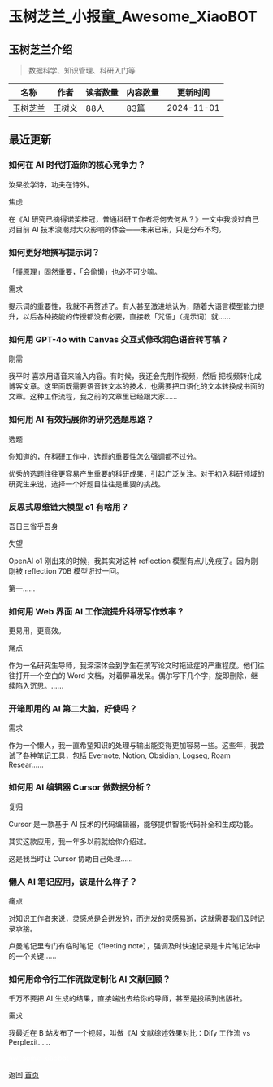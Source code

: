 # 玉树芝兰_小报童_Awesome_XiaoBOT

## 玉树芝兰介绍
> 数据科学、知识管理、科研入门等  
  


|名称|作者|读者数量|内容数量|更新时间|
|---|---|---|---|---|
|[玉树芝兰](https://xiaobot.net/p/yushuzhilan?refer=0b133df9-27dc-423b-8101-639049001c13)|王树义|88人|83篇|2024-11-01|

## 最近更新
### 如何在 AI 时代打造你的核心竞争力？

汝果欲学诗，功夫在诗外。

焦虑

在《AI 研究已摘得诺奖桂冠，普通科研工作者将何去何从？》一文中我谈过自己对目前 AI 技术浪潮对大众影响的体会——未来已来，只是分布不均。

### 如何更好地撰写提示词？

「懂原理」固然重要，「会偷懒」也必不可少嘛。

需求

提示词的重要性，我就不再赘述了。有人甚至激进地认为，随着大语言模型能力提升，以后各种技能的传授都没有必要，直接教「咒语」（提示词）就......

### 如何用 GPT-4o with Canvas 交互式修改润色语音转写稿？

刚需

我平时 喜欢用语音来输入内容。有时候，我还会先制作视频，然后
把视频转化成博客文章。这里面既需要语音转文本的技术，也需要把口语化的文本转换成书面的文章。这种工作流程，我之前的文章里已经跟大家......

### 如何用 AI 有效拓展你的研究选题思路？

选题

你知道的，在科研工作中，选题的重要性怎么强调都不过分。

优秀的选题往往更容易产生重要的科研成果，引起广泛关注。对于初入科研领域的研究生来说，选择一个好题目往往是重要的挑战。

### 反思式思维链大模型 o1 有啥用？

吾日三省乎吾身

失望

OpenAI o1 刚出来的时候，我其实对这种 reflection 模型有点儿免疫了。因为刚刚被 reflection 70B 模型诳过一回。

第一......

### 如何用 Web 界面 AI 工作流提升科研写作效率？

更易用，更高效。

痛点

作为一名研究生导师，我深深体会到学生在撰写论文时拖延症的严重程度。他们往往打开一个空白的 Word
文档，对着屏幕发呆。偶尔写下几个字，旋即删除，继续陷入沉思。......

### 开箱即用的 AI 第二大脑，好使吗？

需求

作为一个懒人，我一直希望知识的处理与输出能变得更加容易一些。这些年，我尝试了各种笔记工具，包括 Evernote, Notion, Obsidian,
Logseq, Roam Resear......

### 如何用 AI 编辑器 Cursor 做数据分析？

复归

Cursor 是一款基于 AI 技术的代码编辑器，能够提供智能代码补全和生成功能。

其实这款应用，我一年多以前就给你介绍过。

这是我当时让 Cursor 协助自己处理......

### 懒人 AI 笔记应用，该是什么样子？

痛点

对知识工作者来说，灵感总是会迸发的，而迸发的灵感易逝，这就需要我们及时记录承接。

卢曼笔记里专门有临时笔记（fleeting note），强调及时快速记录是卡片笔记法中的一个关键......

### 如何用命令行工作流做定制化 AI 文献回顾？

千万不要把 AI 生成的结果，直接端出去给你的导师，甚至是投稿到出版社。

需求

我最近在 B 站发布了一个视频，叫做《AI 文献综述效果对比：Dify 工作流 vs Perplexit......


<a href="https://github.com/Reno9527/awesome-xiaobot" style="color: white; text-decoration: none;">awesome-xiaobot</a>

返回 [首页](../README.md)
